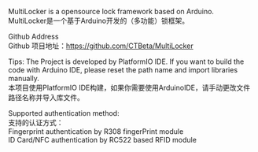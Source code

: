 MultiLocker is a opensource lock framework based on Arduino. <br />
MultiLocker是一个基于Arduino开发的（多功能）锁框架。

Github Address<br/>
Github 项目地址：https://github.com/CTBeta/MultiLocker <br />

Tips: The Project is developed by PlatformIO IDE. If you want to build the code with Arduino IDE, please reset the path name and import libraries manually.<br />
本项目使用PlatformIO IDE构建，如果你需要使用ArduinoIDE，请手动更改文件路径名称并导入库文件。

Supported authentication method: <br />
支持的认证方式：<br />
Fingerprint authentication by R308 fingerPrint module<br />
ID Card/NFC authentication by RC522 based RFID module
